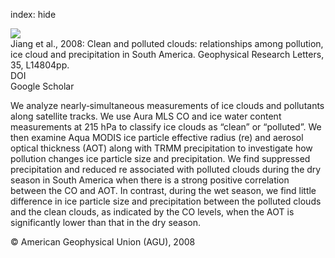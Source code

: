 index: hide

<div class="Citation">
    <div class="Citation-thumb CitationThumb-linked"  data-href="https://doi.org/10.1029/2008gl034631">
      <img src="https://static.claimspace.cloud/climate-study-static/refs/thumbs/7/Jiang_et_al_2008-thumb.png" />
    </div>

  <div class="Citation-body">
    <div class="Citation-text">Jiang et al., 2008: Clean and polluted clouds: relationships among pollution, ice cloud and precipitation in South America. <span class="Article-journal">Geophysical Research Letters, </span><span class="Article-volume">35, </span>L14804pp.</div>
    <div class="Citation-links">
      <div class="CitationLink" data-href="https://doi.org/10.1029/2008gl034631">
        <div class="CitationLink-icon CitationLink-Doi"></div>
        <div class="CitationLink-text">DOI</div>
      </div>
      <div class="CitationLink" data-href="https://scholar.google.com/scholar?q=10.1029/2008gl034631">
        <div class="CitationLink-icon CitationLink-Scholar"></div>
        <div class="CitationLink-text">Google Scholar</div>
      </div>
    </div>
  </div>
</div>

We analyze nearly‐simultaneous measurements of ice clouds and pollutants along satellite tracks. We use Aura MLS CO and ice water content measurements at 215 hPa to classify ice clouds as “clean” or “polluted”. We then examine Aqua MODIS ice particle effective radius (re) and aerosol optical thickness (AOT) along with TRMM precipitation to investigate how pollution changes ice particle size and precipitation. We find suppressed precipitation and reduced re associated with polluted clouds during the dry season in South America when there is a strong positive correlation between the CO and AOT. In contrast, during the wet season, we find little difference in ice particle size and precipitation between the polluted clouds and the clean clouds, as indicated by the CO levels, when the AOT is significantly lower than that in the dry season.

<div class="Citation-copy">
&copy; American Geophysical Union (AGU), 2008
</div>